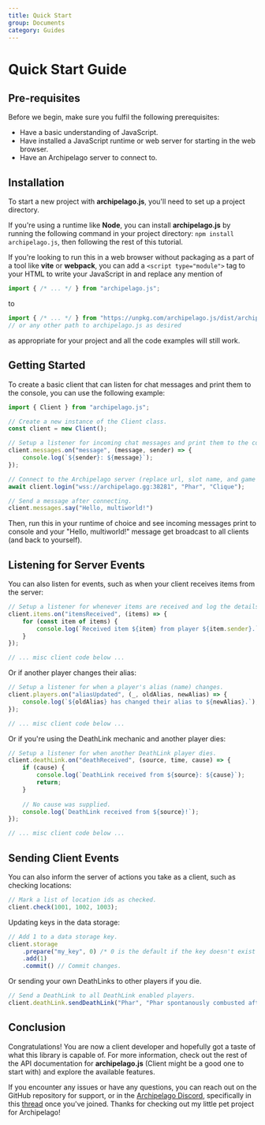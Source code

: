 ```yaml
---
title: Quick Start
group: Documents
category: Guides
---
```

# Quick Start Guide

## Pre-requisites

Before we begin, make sure you fulfil the following prerequisites:

* Have a basic understanding of JavaScript.
* Have installed a JavaScript runtime or web server for starting in the web browser.
* Have an Archipelago server to connect to.

## Installation

To start a new project with **archipelago.js**, you'll need to set up a project directory.

If you're using a runtime like **Node**, you can install **archipelago.js** by running the following command in your
project directory: `npm install archipelago.js`, then following the rest of this tutorial.

If you're looking to run this in a web browser without packaging as a part of a tool like **vite** or **webpack**, you
can add a `<script type="module">` tag to your HTML to write your JavaScript in and replace any mention of 
```js
import { /* ... */ } from "archipelago.js";
```
to
```js
import { /* ... */ } from "https://unpkg.com/archipelago.js/dist/archipelago.min.js";
// or any other path to archipelago.js as desired
``` 

as appropriate for your project and all the code examples will still work.

## Getting Started

To create a basic client that can listen for chat messages and print them to the console, you can use the following
example:

```js
import { Client } from "archipelago.js";

// Create a new instance of the Client class.
const client = new Client();

// Setup a listener for incoming chat messages and print them to the console.
client.messages.on("message", (message, sender) => {
    console.log(`${sender}: ${message}`);
});

// Connect to the Archipelago server (replace url, slot name, and game as appropriate for your scenario).
await client.login("wss://archipelago.gg:38281", "Phar", "Clique");

// Send a message after connecting.
client.messages.say("Hello, multiworld!")
```

Then, run this in your runtime of choice and see incoming messages print to console and your "Hello, multiworld!"
message get broadcast to all clients (and back to yourself).

## Listening for Server Events

You can also listen for events, such as when your client receives items from the server:

```js
// Setup a listener for whenever items are received and log the details.
client.items.on("itemsReceived", (items) => {
    for (const item of items) {
        console.log(`Received item ${item} from player ${item.sender}.`);
    }
});

// ... misc client code below ...
```

Or if another player changes their alias:

```js
// Setup a listener for when a player's alias (name) changes.
client.players.on("aliasUpdated", (_, oldAlias, newAlias) => {
    console.log(`${oldAlias} has changed their alias to ${newAlias}.`);
});

// ... misc client code below ...
```

Or if you're using the DeathLink mechanic and another player dies:

```js
// Setup a listener for when another DeathLink player dies.
client.deathLink.on("deathReceived", (source, time, cause) => {
    if (cause) {
        console.log(`DeathLink received from ${source}: ${cause}`);
        return;
    }
    
    // No cause was supplied.
    console.log(`DeathLink received from ${source}!`);
});

// ... misc client code below ...
```

## Sending Client Events

You can also inform the server of actions you take as a client, such as checking locations:

```js
// Mark a list of location ids as checked.
client.check(1001, 1002, 1003);
```

Updating keys in the data storage:

```js
// Add 1 to a data storage key.
client.storage
    .prepare("my_key", 0) /* 0 is the default if the key doesn't exist yet. */
    .add(1)
    .commit() // Commit changes.
```

Or sending your own DeathLinks to other players if you die.

```js
// Send a DeathLink to all DeathLink enabled players.
client.deathLink.sendDeathLink("Phar", "Phar spontanously combusted after pressing a large red button.");
```

## Conclusion

Congratulations! You are now a client developer and hopefully got a taste of what this library is capable of. For more
information, check out the rest of the API documentation for **archipelago.js** (Client might be a good one to start
with) and explore the available features.

If you encounter any issues or have any questions, you can reach out on the GitHub repository for support, or in the
[Archipelago Discord](https://discord.gg/8Z65BR2), specifically in this 
[thread](https://discord.com/channels/731205301247803413/1127258929357934662) once you've joined. Thanks for checking
out my little pet project for Archipelago!
